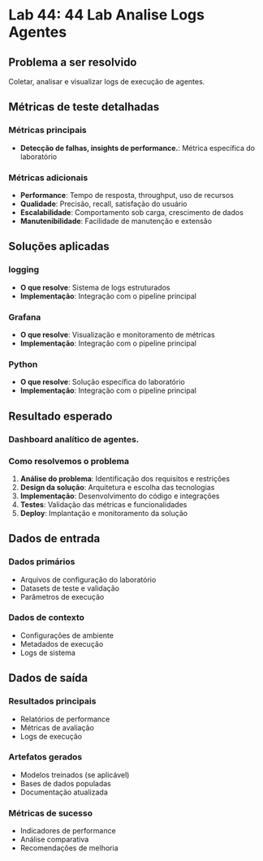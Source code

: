 # Lab 44: 44 Lab Analise Logs Agentes

## Problema a ser resolvido

Coletar, analisar e visualizar logs de execução de agentes.

## Métricas de teste detalhadas

### Métricas principais
- **Detecção de falhas, insights de performance.**: Métrica específica do laboratório

### Métricas adicionais
- **Performance**: Tempo de resposta, throughput, uso de recursos
- **Qualidade**: Precisão, recall, satisfação do usuário
- **Escalabilidade**: Comportamento sob carga, crescimento de dados
- **Manutenibilidade**: Facilidade de manutenção e extensão

## Soluções aplicadas

### logging
- **O que resolve**: Sistema de logs estruturados
- **Implementação**: Integração com o pipeline principal

### Grafana
- **O que resolve**: Visualização e monitoramento de métricas
- **Implementação**: Integração com o pipeline principal

### Python
- **O que resolve**: Solução específica do laboratório
- **Implementação**: Integração com o pipeline principal

## Resultado esperado

### Dashboard analítico de agentes.

### Como resolvemos o problema
1. **Análise do problema**: Identificação dos requisitos e restrições
2. **Design da solução**: Arquitetura e escolha das tecnologias
3. **Implementação**: Desenvolvimento do código e integrações
4. **Testes**: Validação das métricas e funcionalidades
5. **Deploy**: Implantação e monitoramento da solução

## Dados de entrada

### Dados primários
- Arquivos de configuração do laboratório
- Datasets de teste e validação
- Parâmetros de execução

### Dados de contexto
- Configurações de ambiente
- Metadados de execução
- Logs de sistema

## Dados de saída

### Resultados principais
- Relatórios de performance
- Métricas de avaliação
- Logs de execução

### Artefatos gerados
- Modelos treinados (se aplicável)
- Bases de dados populadas
- Documentação atualizada

### Métricas de sucesso
- Indicadores de performance
- Análise comparativa
- Recomendações de melhoria
